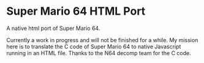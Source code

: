 # Super Mario 64 HTML Port
A native html port of Super Mario 64.

Currently a work in progress and will not be finished for a while. My mission here is to translate the C code of Super Mario 64 to native Javascript running in an HTML file. Thanks to the N64 decomp team for the C code.
